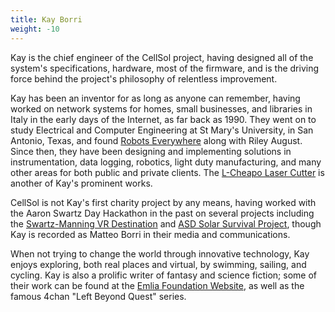 ```yaml
---
title: Kay Borri
weight: -10
---
```


Kay is the chief engineer of the CellSol project, having designed all of the system's specifications, hardware, most of the firmware, and is the driving force behind
the project's philosophy of relentless improvement.

Kay has been an inventor for as long as anyone can remember, having worked on network systems for homes, small businesses, and libraries in Italy in the early days of the Internet, as far back as 1990. They
went on to study Electrical and Computer Engineering at St Mary's University, in San Antonio, Texas, and found [Robots Everywhere](https://www.robots-everywhere.com) along with Riley August. Since then,
they have been designing and implementing solutions in instrumentation, data logging, robotics, light duty manufacturing, and many other areas for both public and private clients. 
The [L-Cheapo Laser Cutter](https://www.robots-everywhere.com/lcheapo) is another of Kay's prominent works.

CellSol is not Kay's first charity project by any means, having worked with the Aaron Swartz Day Hackathon in the past on several projects including the 
[Swartz-Manning VR Destination](https://www.aaronswartzday.org/vr/) and [ASD Solar Survival Project](https://www.aaronswartzday.org/solarsurvival/), though Kay is recorded as Matteo Borri in their media and
communications.

When not trying to change the world through innovative technology, Kay enjoys exploring, both real places and virtual, by swimming, sailing, and cycling. Kay is also a prolific writer of fantasy and science
fiction; some of their work can be found at the [Emlia Foundation Website](https://emlia.org/pmwiki/pub/web/VeryDifferentPlaces.VeryDifferentPlaces.html), as well as the famous 4chan "Left Beyond Quest" series.